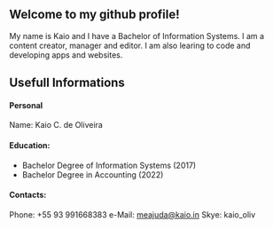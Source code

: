 
## Welcome to my github profile!
My name is Kaio and I have a Bachelor of Information Systems. I am a content creator, manager and editor. I am also learing to code and developing apps and websites.

Usefull Informations
-
#### Personal
Name: Kaio C. de Oliveira

#### Education:
- Bachelor Degree of Information Systems (2017)
- Bachelor Degree in Accounting (2022)

#### Contacts:
Phone: +55 93 991668383
e-Mail: meajuda@kaio.in
Skye: kaio_oliv 

